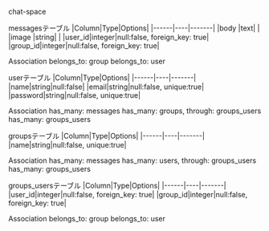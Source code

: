 chat-space


messagesテーブル
|Column|Type|Options|
|------|----|-------|
|body  |text|       |
|image |string|     |
|user_id|integer|null:false, foreign_key: true|
|group_id|integer|null:false, foreign_key: true|

Association
belongs_to: group
belongs_to: user


userテーブル
|Column|Type|Options|
|------|----|-------|
|name|string|null:false|
|email|string|null:false, unique:true|
|password|string|null:false, unique:true|

Association
has_many: messages
has_many: groups, through: groups_users
has_many: groups_users


groupsテーブル
|Column|Type|Options|
|------|----|-------|
|name|string|null:false, unique:true|

Association
has_many: messages
has_many: users, through: groups_users
has_many: groups_users


groups_usersテーブル
|Column|Type|Options|
|------|----|-------|
|user_id|integer|null:false, foreign_key: true|
|group_id|integer|null:false, foreign_key: true|

Association
belongs_to: group
belongs_to: user